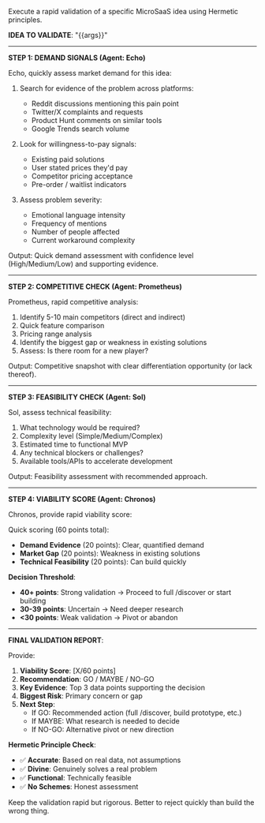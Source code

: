 Execute a rapid validation of a specific MicroSaaS idea using Hermetic principles.

**IDEA TO VALIDATE**: "{{args}}"

---

**STEP 1: DEMAND SIGNALS (Agent: Echo)**

Echo, quickly assess market demand for this idea:

1. Search for evidence of the problem across platforms:
   - Reddit discussions mentioning this pain point
   - Twitter/X complaints and requests
   - Product Hunt comments on similar tools
   - Google Trends search volume

2. Look for willingness-to-pay signals:
   - Existing paid solutions
   - User stated prices they'd pay
   - Competitor pricing acceptance
   - Pre-order / waitlist indicators

3. Assess problem severity:
   - Emotional language intensity
   - Frequency of mentions
   - Number of people affected
   - Current workaround complexity

Output: Quick demand assessment with confidence level (High/Medium/Low) and supporting evidence.

---

**STEP 2: COMPETITIVE CHECK (Agent: Prometheus)**

Prometheus, rapid competitive analysis:

1. Identify 5-10 main competitors (direct and indirect)
2. Quick feature comparison
3. Pricing range analysis
4. Identify the biggest gap or weakness in existing solutions
5. Assess: Is there room for a new player?

Output: Competitive snapshot with clear differentiation opportunity (or lack thereof).

---

**STEP 3: FEASIBILITY CHECK (Agent: Sol)**

Sol, assess technical feasibility:

1. What technology would be required?
2. Complexity level (Simple/Medium/Complex)
3. Estimated time to functional MVP
4. Any technical blockers or challenges?
5. Available tools/APIs to accelerate development

Output: Feasibility assessment with recommended approach.

---

**STEP 4: VIABILITY SCORE (Agent: Chronos)**

Chronos, provide rapid viability score:

Quick scoring (60 points total):
- **Demand Evidence** (20 points): Clear, quantified demand
- **Market Gap** (20 points): Weakness in existing solutions
- **Technical Feasibility** (20 points): Can build quickly

**Decision Threshold**:
- **40+ points**: Strong validation → Proceed to full /discover or start building
- **30-39 points**: Uncertain → Need deeper research
- **<30 points**: Weak validation → Pivot or abandon

---

**FINAL VALIDATION REPORT**:

Provide:
1. **Viability Score**: [X/60 points]
2. **Recommendation**: GO / MAYBE / NO-GO
3. **Key Evidence**: Top 3 data points supporting the decision
4. **Biggest Risk**: Primary concern or gap
5. **Next Step**:
   - If GO: Recommended action (full /discover, build prototype, etc.)
   - If MAYBE: What research is needed to decide
   - If NO-GO: Alternative pivot or new direction

**Hermetic Principle Check**:
- ✅ **Accurate**: Based on real data, not assumptions
- ✅ **Divine**: Genuinely solves a real problem
- ✅ **Functional**: Technically feasible
- ✅ **No Schemes**: Honest assessment

Keep the validation rapid but rigorous. Better to reject quickly than build the wrong thing.
